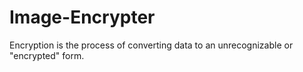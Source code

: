 # Image-Encrypter
Encryption is the process of converting data to an unrecognizable or "encrypted" form.
